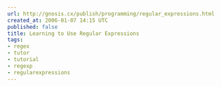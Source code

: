 ```yaml
---
url: http://gnosis.cx/publish/programming/regular_expressions.html
created_at: 2006-01-07 14:15 UTC
published: false
title: Learning to Use Regular Expressions
tags:
- regex
- tutor
- tutorial
- regexp
- regularexpressions
---
```



